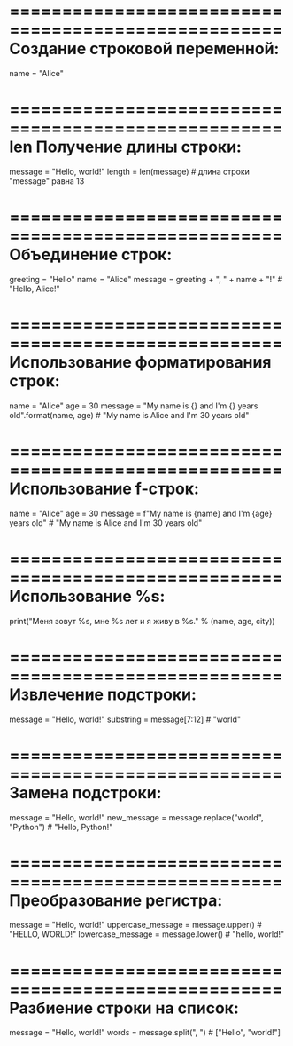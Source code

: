 ====================================================
Создание строковой переменной:
====================================================
name = "Alice"

====================================================
len  Получение длины строки:
====================================================
message = "Hello, world!"
length = len(message)  # длина строки "message" равна 13

====================================================
Объединение строк:
====================================================
greeting = "Hello"
name = "Alice"
message = greeting + ", " + name + "!"  # "Hello, Alice!"

====================================================
Использование форматирования строк:
====================================================
name = "Alice"
age = 30
message = "My name is {} and I'm {} years old".format(name, age)  # "My name is Alice and I'm 30 years old"

====================================================
Использование f-строк:
====================================================
name = "Alice"
age = 30
message = f"My name is {name} and I'm {age} years old"  # "My name is Alice and I'm 30 years old"

====================================================
Использование %s:
====================================================
print("Меня зовут %s, мне %s лет и я живу в %s." % (name, age, city))


====================================================
Извлечение подстроки:
====================================================
message = "Hello, world!"
substring = message[7:12]  # "world"

====================================================
Замена подстроки:
====================================================
message = "Hello, world!"
new_message = message.replace("world", "Python")  # "Hello, Python!"

====================================================
Преобразование регистра:
====================================================
message = "Hello, world!"
uppercase_message = message.upper()  # "HELLO, WORLD!"
lowercase_message = message.lower()  # "hello, world!"

====================================================
Разбиение строки на список:
====================================================
message = "Hello, world!"
words = message.split(", ")  # ["Hello", "world!"]

